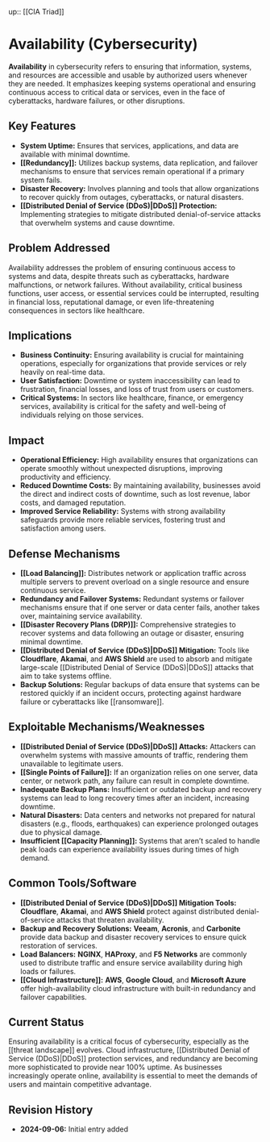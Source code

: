 up:: [[CIA Triad]]
# Availability (Cybersecurity)

**Availability** in cybersecurity refers to ensuring that information, systems, and resources are accessible and usable by authorized users whenever they are needed. It emphasizes keeping systems operational and ensuring continuous access to critical data or services, even in the face of cyberattacks, hardware failures, or other disruptions.

## Key Features

- **System Uptime:** Ensures that services, applications, and data are available with minimal downtime.
- **[[Redundancy]]:** Utilizes backup systems, data replication, and failover mechanisms to ensure that services remain operational if a primary system fails.
- **Disaster Recovery:** Involves planning and tools that allow organizations to recover quickly from outages, cyberattacks, or natural disasters.
- **[[Distributed Denial of Service (DDoS)|DDoS]] Protection:** Implementing strategies to mitigate distributed denial-of-service attacks that overwhelm systems and cause downtime.

## Problem Addressed

Availability addresses the problem of ensuring continuous access to systems and data, despite threats such as cyberattacks, hardware malfunctions, or network failures. Without availability, critical business functions, user access, or essential services could be interrupted, resulting in financial loss, reputational damage, or even life-threatening consequences in sectors like healthcare.

## Implications

- **Business Continuity:** Ensuring availability is crucial for maintaining operations, especially for organizations that provide services or rely heavily on real-time data.
- **User Satisfaction:** Downtime or system inaccessibility can lead to frustration, financial losses, and loss of trust from users or customers.
- **Critical Systems:** In sectors like healthcare, finance, or emergency services, availability is critical for the safety and well-being of individuals relying on those services.

## Impact

- **Operational Efficiency:** High availability ensures that organizations can operate smoothly without unexpected disruptions, improving productivity and efficiency.
- **Reduced Downtime Costs:** By maintaining availability, businesses avoid the direct and indirect costs of downtime, such as lost revenue, labor costs, and damaged reputation.
- **Improved Service Reliability:** Systems with strong availability safeguards provide more reliable services, fostering trust and satisfaction among users.

## Defense Mechanisms

- **[[Load Balancing]]:** Distributes network or application traffic across multiple servers to prevent overload on a single resource and ensure continuous service.
- **Redundancy and Failover Systems:** Redundant systems or failover mechanisms ensure that if one server or data center fails, another takes over, maintaining service availability.
- **[[Disaster Recovery Plans (DRP)]]:** Comprehensive strategies to recover systems and data following an outage or disaster, ensuring minimal downtime.
- **[[Distributed Denial of Service (DDoS)|DDoS]] Mitigation:** Tools like **Cloudflare**, **Akamai**, and **AWS Shield** are used to absorb and mitigate large-scale [[Distributed Denial of Service (DDoS)|DDoS]] attacks that aim to take systems offline.
- **Backup Solutions:** Regular backups of data ensure that systems can be restored quickly if an incident occurs, protecting against hardware failure or cyberattacks like [[ransomware]].

## Exploitable Mechanisms/Weaknesses

- **[[Distributed Denial of Service (DDoS)|DDoS]] Attacks:** Attackers can overwhelm systems with massive amounts of traffic, rendering them unavailable to legitimate users.
- **[[Single Points of Failure]]:** If an organization relies on one server, data center, or network path, any failure can result in complete downtime.
- **Inadequate Backup Plans:** Insufficient or outdated backup and recovery systems can lead to long recovery times after an incident, increasing downtime.
- **Natural Disasters:** Data centers and networks not prepared for natural disasters (e.g., floods, earthquakes) can experience prolonged outages due to physical damage.
- **Insufficient [[Capacity Planning]]:** Systems that aren’t scaled to handle peak loads can experience availability issues during times of high demand.

## Common Tools/Software

- **[[Distributed Denial of Service (DDoS)|DDoS]] Mitigation Tools:** **Cloudflare**, **Akamai**, and **AWS Shield** protect against distributed denial-of-service attacks that threaten availability.
- **Backup and Recovery Solutions:** **Veeam**, **Acronis**, and **Carbonite** provide data backup and disaster recovery services to ensure quick restoration of services.
- **Load Balancers:** **NGINX**, **HAProxy**, and **F5 Networks** are commonly used to distribute traffic and ensure service availability during high loads or failures.
- **[[Cloud Infrastructure]]:** **AWS**, **Google Cloud**, and **Microsoft Azure** offer high-availability cloud infrastructure with built-in redundancy and failover capabilities.

## Current Status

Ensuring availability is a critical focus of cybersecurity, especially as the [[threat landscape]] evolves. Cloud infrastructure, [[Distributed Denial of Service (DDoS)|DDoS]] protection services, and redundancy are becoming more sophisticated to provide near 100% uptime. As businesses increasingly operate online, availability is essential to meet the demands of users and maintain competitive advantage.

## Revision History

- **2024-09-06:** Initial entry added